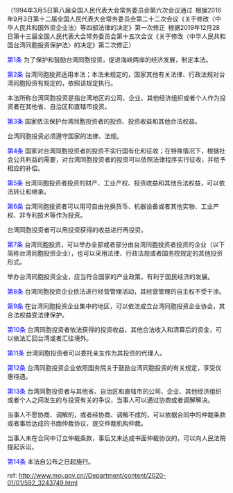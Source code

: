（1994年3月5日第八届全国人民代表大会常务委员会第六次会议通过 根据2016年9月3日第十二届全国人民代表大会常务委员会第二十二次会议《关于修改〈中华人民共和国外资企业法〉等四部法律的决定》第一次修正 根据2019年12月28日第十三届全国人民代表大会常务委员会第十五次会议《关于修改〈中华人民共和国台湾同胞投资保护法〉的决定》第二次修正）

<a style="color:blue" name="第1条">第1条</a>  为了保护和鼓励台湾同胞投资，促进海峡两岸的经济发展，制定本法。

<a style="color:blue" name="第2条">第2条</a>  台湾同胞投资适用本法；本法未规定的，国家其他有关法律、行政法规对台湾同胞投资有规定的，依照该规定执行。

本法所称台湾同胞投资是指台湾地区的公司、企业、其他经济组织或者个人作为投资者在其他省、自治区和直辖市投资。

<a style="color:blue" name="第3条">第3条</a>  国家依法保护台湾同胞投资者的投资、投资收益和其他合法权益。

台湾同胞投资必须遵守国家的法律、法规。

<a style="color:blue" name="第4条">第4条</a>  国家对台湾同胞投资者的投资不实行国有化和征收；在特殊情况下，根据社会公共利益的需要，对台湾同胞投资者的投资可以依照法律程序实行征收，并给予相应的补偿。

<a style="color:blue" name="第5条">第5条</a>  台湾同胞投资者投资的财产、工业产权、投资收益和其他合法权益，可以依法转让和继承。

<a style="color:blue" name="第6条">第6条</a>  台湾同胞投资者可以用可自由兑换货币、机器设备或者其他实物、工业产权、非专利技术等作为投资。

台湾同胞投资者可以用投资获得的收益进行再投资。

<a style="color:blue" name="第7条">第7条</a>  台湾同胞投资，可以举办全部或者部分由台湾同胞投资者投资的企业（以下简称台湾同胞投资企业），也可以采用法律、行政法规或者国务院规定的其他投资形式。

举办台湾同胞投资企业，应当符合国家的产业政策，有利于国民经济的发展。

<a style="color:blue" name="第8条">第8条</a>  台湾同胞投资企业依法进行经营管理活动，其经营管理的自主权不受干涉。

<a style="color:blue" name="第9条">第9条</a>  在台湾同胞投资企业集中的地区，可以依法成立台湾同胞投资企业协会，其合法权益受法律保护。

<a style="color:blue" name="第10条">第10条</a>  台湾同胞投资者依法获得的投资收益、其他合法收入和清算后的资金，可以依法汇回台湾或者汇往境外。

<a style="color:blue" name="第11条">第11条</a>  台湾同胞投资者可以委托亲友作为其投资的代理人。

<a style="color:blue" name="第12条">第12条</a>  台湾同胞投资企业依照国务院关于鼓励台湾同胞投资的有关规定，享受优惠待遇。

<a style="color:blue" name="第13条">第13条</a>  台湾同胞投资者与其他省、自治区和直辖市的公司、企业、其他经济组织或者个人之间发生的与投资有关的争议，当事人可以通过协商或者调解解决。

当事人不愿协商、调解的，或者经协商、调解不成的，可以依据合同中的仲裁条款或者事后达成的书面仲裁协议，提交仲裁机构仲裁。

当事人未在合同中订立仲裁条款，事后又未达成书面仲裁协议的，可以向人民法院提起诉讼。

<a style="color:blue" name="第14条">第14条</a>  本法自公布之日起施行。

 ref: <http://www.moj.gov.cn//Department/content/2020-01/01/592_3243749.html>